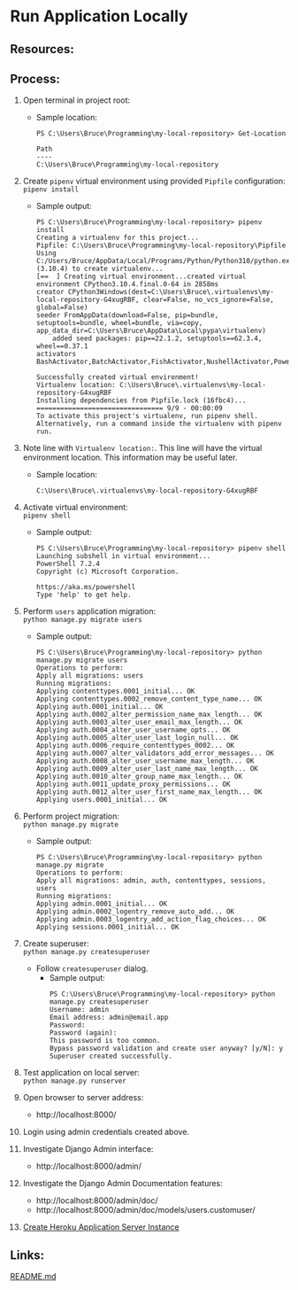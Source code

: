 # Run Application Locally

## Resources:

## Process:

1. Open terminal in project root:
    * Sample location:
        ```
        PS C:\Users\Bruce\Programming\my-local-repository> Get-Location

        Path
        ----
        C:\Users\Bruce\Programming\my-local-repository
        ```

1. Create `pipenv` virtual environment using provided `Pipfile` configuration:  
    `pipenv install`
    * Sample output:
        ```
        PS C:\Users\Bruce\Programming\my-local-repository> pipenv install
        Creating a virtualenv for this project...
        Pipfile: C:\Users\Bruce\Programming\my-local-repository\Pipfile
        Using C:/Users/Bruce/AppData/Local/Programs/Python/Python310/python.exe (3.10.4) to create virtualenv...
        [==  ] Creating virtual environment...created virtual environment CPython3.10.4.final.0-64 in 2858ms
        creator CPython3Windows(dest=C:\Users\Bruce\.virtualenvs\my-local-repository-G4xugRBF, clear=False, no_vcs_ignore=False, global=False)
        seeder FromAppData(download=False, pip=bundle, setuptools=bundle, wheel=bundle, via=copy, app_data_dir=C:\Users\Bruce\AppData\Local\pypa\virtualenv)
            added seed packages: pip==22.1.2, setuptools==62.3.4, wheel==0.37.1
        activators BashActivator,BatchActivator,FishActivator,NushellActivator,PowerShellActivator,PythonActivator

        Successfully created virtual environment!
        Virtualenv location: C:\Users\Bruce\.virtualenvs\my-local-repository-G4xugRBF
        Installing dependencies from Pipfile.lock (16fbc4)...
        ================================ 9/9 - 00:00:09
        To activate this project's virtualenv, run pipenv shell.
        Alternatively, run a command inside the virtualenv with pipenv run.
        ```

1. Note line with `Virtualenv location:`. This line will have the virtual environment location. This information may be useful later.
    * Sample location:
        ```
        C:\Users\Bruce\.virtualenvs\my-local-repository-G4xugRBF
        ```

1. Activate virtual environment:  
    `pipenv shell`
    * Sample output:
        ```
        PS C:\Users\Bruce\Programming\my-local-repository> pipenv shell
        Launching subshell in virtual environment...
        PowerShell 7.2.4
        Copyright (c) Microsoft Corporation.

        https://aka.ms/powershell
        Type 'help' to get help.
        ```

1. Perform `users` application migration:  
    `python manage.py migrate users`
    * Sample output:
        ```
        PS C:\Users\Bruce\Programming\my-local-repository> python manage.py migrate users
        Operations to perform:
        Apply all migrations: users
        Running migrations:
        Applying contenttypes.0001_initial... OK
        Applying contenttypes.0002_remove_content_type_name... OK
        Applying auth.0001_initial... OK
        Applying auth.0002_alter_permission_name_max_length... OK
        Applying auth.0003_alter_user_email_max_length... OK
        Applying auth.0004_alter_user_username_opts... OK
        Applying auth.0005_alter_user_last_login_null... OK
        Applying auth.0006_require_contenttypes_0002... OK
        Applying auth.0007_alter_validators_add_error_messages... OK
        Applying auth.0008_alter_user_username_max_length... OK
        Applying auth.0009_alter_user_last_name_max_length... OK
        Applying auth.0010_alter_group_name_max_length... OK
        Applying auth.0011_update_proxy_permissions... OK
        Applying auth.0012_alter_user_first_name_max_length... OK
        Applying users.0001_initial... OK
        ```

1. Perform project migration:  
    `python manage.py migrate`
    * Sample output:
        ```
        PS C:\Users\Bruce\Programming\my-local-repository> python manage.py migrate
        Operations to perform:
        Apply all migrations: admin, auth, contenttypes, sessions, users
        Running migrations:
        Applying admin.0001_initial... OK
        Applying admin.0002_logentry_remove_auto_add... OK
        Applying admin.0003_logentry_add_action_flag_choices... OK
        Applying sessions.0001_initial... OK
        ```

1. Create superuser:  
    `python manage.py createsuperuser`
    * Follow `createsuperuser` dialog.
        * Sample output:
            ```
            PS C:\Users\Bruce\Programming\my-local-repository> python manage.py createsuperuser
            Username: admin
            Email address: admin@email.app
            Password:
            Password (again):
            This password is too common.
            Bypass password validation and create user anyway? [y/N]: y
            Superuser created successfully.
            ```

1. Test application on local server:  
    `python manage.py runserver`

1. Open browser to server address:
    * http://localhost:8000/

1. Login using admin credentials created above.

1. Investigate Django Admin interface:
    * http://localhost:8000/admin/

1. Investigate the Django Admin Documentation features:
    * http://localhost:8000/admin/doc/
    * http://localhost:8000/admin/doc/models/users.customuser/

1. [Create Heroku Application Server Instance](create_heroku_application_server_instance.md)


## Links:
[README.md](../README.md)